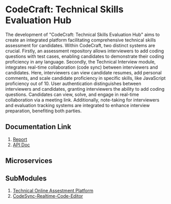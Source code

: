 # CodeCraft: Technical Skills Evaluation Hub

The development of "CodeCraft: Technical Skills Evaluation Hub" aims to create an integrated platform facilitating comprehensive technical skills assessment for candidates. Within CodeCraft, two distinct systems are crucial. Firstly, an assessment repository allows interviewers to add coding questions with test cases, enabling candidates to demonstrate their coding proficiency in any language. Secondly, the Technical Interview module, integrates real-time collaboration (code sync) between interviewers and candidates. Here, interviewers can view candidate resumes, add personal comments, and scale candidate proficiency in specific skills, like JavaScript proficiency out of 10. User authentication distinguishes between interviewers and candidates, granting interviewers the ability to add coding questions. Candidates can view, solve, and engage in real-time collaboration via a meeting link. Additionally, note-taking for interviewers and evaluation tracking systems are integrated to enhance interview preparation, benefiting both parties.

## Documentation Link

1. [Report](https://docs.google.com/document/d/1lMXvyZ43fwuPmcJ8IOFGxRONJHpHGBxwOmDdntVIjBA/edit?usp=sharing)
2. [API Doc](https://docs.google.com/document/d/1rpi4vOvl9U3ElmBoUgMO6mVFWuevVK8N4kqGYbnJwLY/edit?usp=sharing)

## Microservices


## SubModules

1. [Technical Online Assestment Platform]()
2. [CodeSync-Realtime-Code-Editor](https://github.com/Elysian01/CodeSync-Realtime-Code-Editor)
